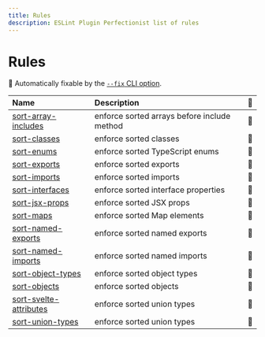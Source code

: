 ```yaml
---
title: Rules
description: ESLint Plugin Perfectionist list of rules
---
```


# Rules

<!-- begin auto-generated rules list -->

🔧 Automatically fixable by the [`--fix` CLI option](https://eslint.org/docs/user-guide/command-line-interface#--fix).

| Name                                                    | Description                                 | 🔧 |
| :------------------------------------------------------ | :------------------------------------------ | :- |
| [sort-array-includes](/rules/sort-array-includes)       | enforce sorted arrays before include method | 🔧 |
| [sort-classes](/rules/sort-classes)                     | enforce sorted classes                      | 🔧 |
| [sort-enums](/rules/sort-enums)                         | enforce sorted TypeScript enums             | 🔧 |
| [sort-exports](/rules/sort-exports)                     | enforce sorted exports                      | 🔧 |
| [sort-imports](/rules/sort-imports)                     | enforce sorted imports                      | 🔧 |
| [sort-interfaces](/rules/sort-interfaces)               | enforce sorted interface properties         | 🔧 |
| [sort-jsx-props](/rules/sort-jsx-props)                 | enforce sorted JSX props                    | 🔧 |
| [sort-maps](/rules/sort-maps)                           | enforce sorted Map elements                 | 🔧 |
| [sort-named-exports](/rules/sort-named-exports)         | enforce sorted named exports                | 🔧 |
| [sort-named-imports](/rules/sort-named-imports)         | enforce sorted named imports                | 🔧 |
| [sort-object-types](/rules/sort-object-types)           | enforce sorted object types                 | 🔧 |
| [sort-objects](/rules/sort-objects)                     | enforce sorted objects                      | 🔧 |
| [sort-svelte-attributes](/rules/sort-svelte-attributes) | enforce sorted union types                  | 🔧 |
| [sort-union-types](/rules/sort-union-types)             | enforce sorted union types                  | 🔧 |

<!-- end auto-generated rules list -->
